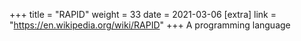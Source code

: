 +++
title = "RAPID"
weight = 33
date = 2021-03-06
[extra]
link = "https://en.wikipedia.org/wiki/RAPID"
+++
A programming language

